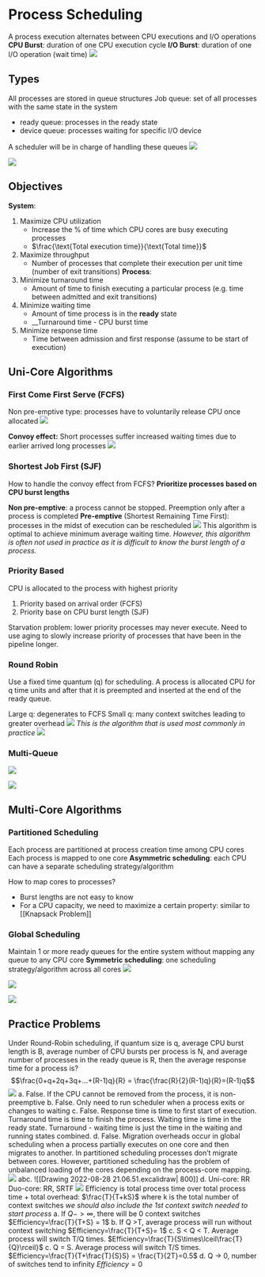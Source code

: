 # Process Scheduling
A process execution alternates between CPU executions and I/O operations
__CPU Burst__: duration of one CPU execution cycle
__I/O Burst__: duration of one I/O operation (wait time)
![](https://i.imgur.com/dztmS0B.png)
## Types
All processes are stored in queue structures
Job queue: set of all processes with the same state in the system
- ready queue: processes in the ready state
- device queue: processes waiting for specific I/O device

A scheduler will be in charge of handling these queues
![](https://i.imgur.com/fjJLGsE.png)

![](https://i.imgur.com/JWypMYa.png)
## Objectives
__System__:
1. Maximize CPU utilization
	- Increase the % of time which CPU cores are busy executing processes
	- $\frac{\text{Total execution time}}{\text{Total time}}$ 
2. Maximize throughput
	- Number of processes that complete their execution per unit time (number of exit transitions)
__Process__:
1. Minimize turnaround time
	- Amount of time to finish executing a particular process (e.g. time between admitted and exit transitions)
2. Minimize waiting time
	- Amount of time process is in the __ready__ state
	- __Turnaround time - CPU burst time
3. Minimize response time
	- Time between admission and first response (assume to be start of execution)
## Uni-Core Algorithms
### First Come First Serve (FCFS)
Non pre-emptive type: processes have to voluntarily release CPU once allocated
![](https://i.imgur.com/Zl2BurR.png)

__Convoy effect:__ Short processes suffer increased waiting times due to earlier arrived long processes
![](https://i.imgur.com/mNeQ2yS.png)
### Shortest Job First (SJF)
How to handle the convoy effect from FCFS? __Prioritize processes based on CPU burst lengths__

__Non pre-emptive__: a process cannot be stopped. Preemption only after a process is completed
__Pre-emptive__ (Shortest Remaining Time First): processes in the midst of execution can be rescheduled
![](https://i.imgur.com/aNa162L.png)
This algorithm is optimal to achieve minimum average waiting time. _However, this algorithm is often not used in practice as it is difficult to know the burst length of a process._
### Priority Based
CPU is allocated to the process with highest priority
1. Priority based on arrival order (FCFS)
2. Priority base on CPU burst length (SJF)

Starvation problem: lower priority processes may never execute. Need to use aging to slowly increase priority of processes that have been in the pipeline longer.
### Round Robin
Use a fixed time quantum (q) for scheduling. A process is allocated CPU for q time units and after that it is preempted and inserted at the end of the ready queue.

Large q: degenerates to FCFS
Small q: many context switches leading to greater overhead
![](https://i.imgur.com/EIaetjn.png)
_This is the algorithm that is used most commonly in practice_
![](https://i.imgur.com/wKh7X6w.png)
### Multi-Queue
![](https://i.imgur.com/REMdkaK.png)

![](https://i.imgur.com/dMrin7M.png)
## Multi-Core Algorithms
### Partitioned Scheduling
Each process are partitioned at process creation time among CPU cores
Each process is mapped to one core
__Asymmetric scheduling__: each CPU can have a separate scheduling strategy/algorithm

How to map cores to processes?
- Burst lengths are not easy to know
- For a CPU capacity, we need to maximize a certain property: similar to [[Knapsack Problem]]

### Global Scheduling
Maintain 1 or more ready queues for the entire system without mapping any queue to any CPU core
__Symmetric scheduling__: one scheduling strategy/algorithm across all cores
![](https://i.imgur.com/iIndE5i.png)

![](https://i.imgur.com/CLAO4wv.png)

![](https://i.imgur.com/a7HDMCi.png)
## Practice Problems
Under Round-Robin scheduling, if quantum size is q, average CPU burst length is B, average number of CPU bursts per process is N, and average number of processes in the ready queue is R, then the average response time for a process is?
$$\frac{0+q+2q+3q+...+(R-1)q}{R} = \frac{\frac{R}{2}(R-1)q}{R}=(R-1)q$$
![](https://i.imgur.com/KuJF3Ze.png)
a. False. If the CPU cannot be removed from the process, it is non-preemptive
b. False. Only need to run scheduler when a process exits or changes to waiting
c. False. Response time is time to first start of execution. Turnaround time is time to finish the process. Waiting time is time in the ready state. Turnaround - waiting time is just the time in the waiting and running states combined.
d. False. Migration overheads occur in global scheduling when a process partially executes on one core and then migrates to another. In partitioned scheduling processes don’t migrate between cores. However, partitioned scheduling has the problem of unbalanced loading of the cores depending on the process-core mapping.
![](https://i.imgur.com/w1gOgdk.png)
abc.
![[Drawing 2022-08-28 21.06.51.excalidraw| 800]]
d.
Uni-core: RR
Duo-core: RR, SRTF
![](https://i.imgur.com/SyhdEDn.png)
Efficiency is total process time over total process time + total overhead: $\frac{T}{T+kS}$
where k is the total number of context switches
*we should also include the 1st context switch needed to start process*
a. If $Q->\infty$, there will be 0 context switches 
$Efficiency=\frac{T}{T+S} = 1$
b. If Q >T, average process will run without context switching
$Efficiency=\frac{T}{T+S}= 1$
c. S < Q < T. Average process will switch T/Q times.
$Efficiency=\frac{T}{S\times\lceil\frac{T}{Q}\rceil}$
c. Q = S. Average process will switch T/S times.
$Efficiency=\frac{T}{T+\frac{T}{S}S} = \frac{T}{2T}=0.5$
d. Q -> 0, number of switches tend to infinity
$Efficiency=0$